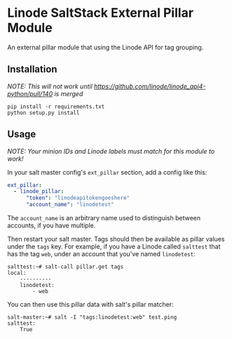 # Linode SaltStack External Pillar Module

An external pillar module that using the Linode API for tag grouping.

## Installation

*NOTE: This will not work until https://github.com/linode/linode_api4-python/pull/140 is merged*

```
pip install -r requirements.txt
python setup.py install
```

## Usage

*NOTE: Your minion IDs and Linode labels must match for this module to work!*

In your salt master config's `ext_pillar` section, add a config like this:

```yaml
ext_pillar:
  - linode_pillar:
      "token": "linodeapitokengoeshere"
      "account_name": "linodetest"
```

The `account_name` is an arbitrary name used to distinguish between
accounts, if you have multiple.

Then restart your salt master. Tags should then be available as pillar
values under the `tags` key. For example, if you have a Linode called
`salttest` that has the tag `web`, under an account that you've named
`linodetest`:

```
salttest:~# salt-call pillar.get tags
local:
    ----------
    linodetest:
        - web
```

You can then use this pillar data with salt's pillar matcher:

```
salt-master:~# salt -I "tags:linodetest:web" test.ping
salttest:
    True
```
